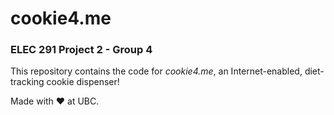 # cookie4.me

### ELEC 291 Project 2 - Group 4
This repository contains the code for _cookie4.me_, an Internet-enabled, diet-tracking cookie dispenser!

Made with ❤ at UBC.